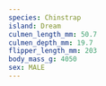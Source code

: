 ```yaml
---
species: Chinstrap
island: Dream
culmen_length_mm: 50.7
culmen_depth_mm: 19.7
flipper_length_mm: 203
body_mass_g: 4050
sex: MALE
---
```

